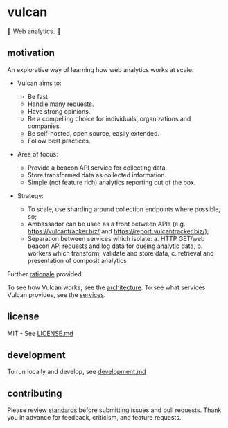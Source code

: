 # vulcan #

🖖 Web analytics. 🖖

## motivation ##

An explorative way of learning how web analytics works at scale.

* Vulcan aims to:

  - Be fast.
  - Handle many requests.
  - Have strong opinions.
  - Be a compelling choice for individuals, organizations and companies.
  - Be self-hosted, open source, easily extended.
  - Follow best practices.

* Area of focus:

  - Provide a beacon API service for collecting data.
  - Store transformed data as collected information.
  - Simple (not feature rich) analytics reporting out of the box.

* Strategy:

  - To scale, use sharding around collection endpoints where possible, so;
  - Ambassador can be used as a front between APIs (e.g. https://vulcantracker.biz/
    and https://report.vulcantracker.biz/);
  - Separation between services which isolate:
      a. HTTP GET/web beacon API requests and log data for queing analytic data,
      b. workers which transform, validate and store data,
      c. retrieval and presentation of composit analytics

Further [rationale](docs/rationale.md) provided.

To see how Vulcan works, see the [architecture](docs/architecture.md).
To see what services Vulcan provides, see the [services](docs/services.md).

## license ##

MIT - See [LICENSE.md](license.md)

## development ##

To run locally and develop, see [development.md](docs/development.md)

## contributing ##

Please review [standards](docs/standards.md) before submitting issues and pull
requests.  Thank you in advance for feedback, criticism, and feature requests.
